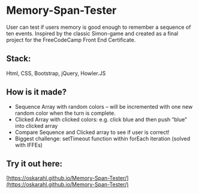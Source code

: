 # Memory-Span-Tester
User can test if users memory is good enough to remember a sequence of ten events. Inspired by the classic Simon-game and created as a final project for the FreeCodeCamp Front End Certificate. 

## Stack: 
Html, CSS, Bootstrap, jQuery, Howler.JS

## How is it made?
- Sequence Array with random colors – will be incremented with one new random color when the turn is complete.
- Clicked Array with clicked colors: e.g. click blue and then push “blue” into clicked array
- Compare Sequence and Clicked array to see if user is correct!
- Biggest challenge: setTimeout function within forEach iteration (solved with IFFEs)

## Try it out here: 
[https://oskarahl.github.io/Memory-Span-Tester/](https://oskarahl.github.io/Memory-Span-Tester/)
